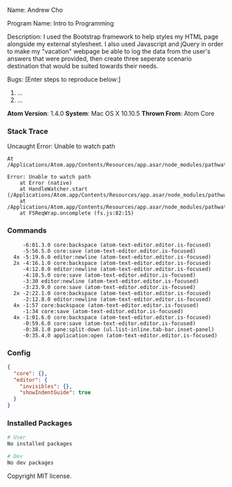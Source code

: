 Name: Andrew Cho

Program Name: Intro to Programming

Description: I used the Bootstrap framework to help styles my HTML page 
alongside my external stylesheet.  I also used Javascript and jQuery in 
order to make my "vacation" webpage be able to log the data from the user's
answers that were provided, then create three seperate scenario destination
that would be suited towards their needs.

Bugs: [Enter steps to reproduce below:]

1. ...
2. ...

**Atom Version**: 1.4.0
**System**: Mac OS X 10.10.5
**Thrown From**: Atom Core


### Stack Trace

Uncaught Error: Unable to watch path

```
At /Applications/Atom.app/Contents/Resources/app.asar/node_modules/pathwatcher/lib/main.js:66

Error: Unable to watch path
    at Error (native)
    at HandleWatcher.start (/Applications/Atom.app/Contents/Resources/app.asar/node_modules/pathwatcher/lib/main.js:66:29)
    at /Applications/Atom.app/Contents/Resources/app.asar/node_modules/pathwatcher/lib/main.js:43:25
    at FSReqWrap.oncomplete (fs.js:82:15)
```

### Commands

```
     -6:01.3.0 core:backspace (atom-text-editor.editor.is-focused)
     -5:56.5.0 core:save (atom-text-editor.editor.is-focused)
  4x -5:19.6.0 editor:newline (atom-text-editor.editor.is-focused)
  2x -4:16.1.0 core:backspace (atom-text-editor.editor.is-focused)
     -4:12.8.0 editor:newline (atom-text-editor.editor.is-focused)
     -4:10.5.0 core:save (atom-text-editor.editor.is-focused)
     -3:30 editor:newline (atom-text-editor.editor.is-focused)
     -3:23.9.0 core:save (atom-text-editor.editor.is-focused)
  2x -2:22.1.0 core:backspace (atom-text-editor.editor.is-focused)
     -2:12.8.0 editor:newline (atom-text-editor.editor.is-focused)
  4x -1:57 core:backspace (atom-text-editor.editor.is-focused)
     -1:34 core:save (atom-text-editor.editor.is-focused)
  4x -1:01.6.0 core:backspace (atom-text-editor.editor.is-focused)
     -0:59.6.0 core:save (atom-text-editor.editor.is-focused)
     -0:38.1.0 pane:split-down (ul.list-inline.tab-bar.inset-panel)
     -0:35.4.0 application:open (atom-text-editor.editor.is-focused)
```

### Config

```json
{
  "core": {},
  "editor": {
    "invisibles": {},
    "showIndentGuide": true
  }
}
```

### Installed Packages

```coffee
# User
No installed packages

# Dev
No dev packages
```



Copyright MIT license.

